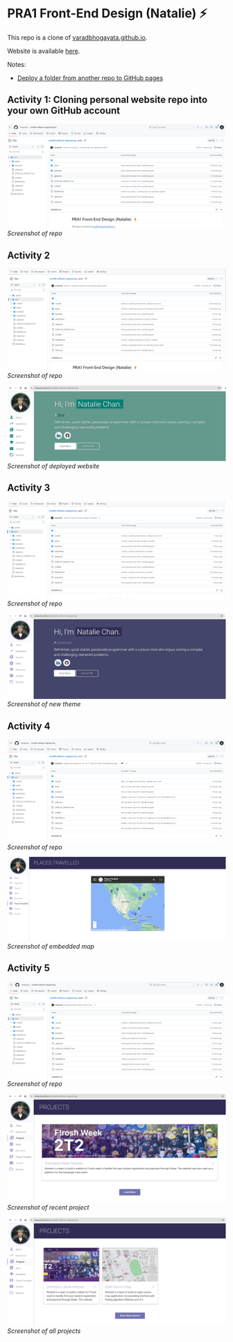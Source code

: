 # PRA1 Front-End Design (Natalie) ⚡️

This repo is a clone of [varadbhogayata.github.io](https://github.com/varadbhogayata/varadbhogayata.github.io).

Website is available [here](https://natapokie.github.io/ece444-software-engineering).

Notes:
- [Deploy a folder from another repo to GitHub pages](https://stackoverflow.com/questions/77726552/how-to-deploy-a-website-with-github-pages-from-a-folder-other-than-docs)

## Activity 1: Cloning personal website repo into your own GitHub account

![Activity1](./screenshots/activity1.png)
_Screenshot of repo_

## Activity 2

![Activity2a](./screenshots/activity2a.png)
_Screenshot of repo_

![Activity2b](./screenshots/activity2b.png)
_Screenshot of deployed website_

## Activity 3

![Activity3a](./screenshots/activity3a.png)
_Screenshot of repo_

![Activity3b](./screenshots/activity3b.png)
_Screenshot of new theme_

## Activity 4

![Activity4a](./screenshots/activity4a.png)
_Screenshot of repo_

![Activity4b](./screenshots/activity4b.png)
_Screenshot of embedded map_

## Activity 5

![Activity5a](./screenshots/activity5a.png)
_Screenshot of repo_

![Activity5b](./screenshots/activity5b.png)
_Screenshot of recent project_

![Activity5c](./screenshots/activity5c.png)
_Screenshot of all projects_
